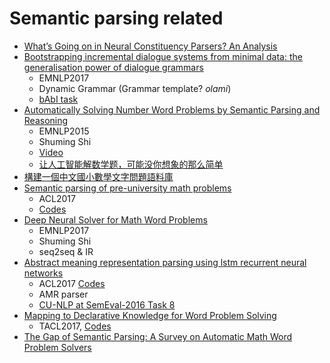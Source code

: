 # Semantic parsing related
* [What’s Going on in Neural Constituency Parsers? An Analysis](https://dgaddy.github.io/publications/NAACL2018poster.pdf)
* [Bootstrapping incremental dialogue systems from minimal data: the generalisation power of dialogue grammars](http://aclweb.org/anthology/D17-1235)
  - EMNLP2017
  - Dynamic Grammar (Grammar template? *olami*)
  - [bAbI task](https://research.fb.com/downloads/babi/)
* [Automatically Solving Number Word Problems by Semantic Parsing and Reasoning](http://aclweb.org/anthology/D15-1135)
  - EMNLP2015
  - Shuming Shi
  - [Video](https://vimeo.com/160938278)
  - [让人工智能解数学题，可能没你想象的那么简单](http://www.sohu.com/a/127499363_133098)
* [構建一個中文國小數學文字問題語料庫](http://www.aclweb.org/anthology/O16-1031)
* [Semantic parsing of pre-university math problems](http://www.aclweb.org/anthology/P17-1195)
  - ACL2017
  - [Codes](https://github.com/torobomath/benchmark)
* [Deep Neural Solver for Math Word Problems](http://ai.tencent.com/ailab/media/publications/Yan_Wang-EMNLP2017-Deep_Neural_Solver_for_Math_Word_Problems.pdf)
  - EMNLP2017
  - Shuming Shi
  - seq2seq & IR
* [Abstract meaning representation parsing using lstm recurrent neural networks](http://www.aclweb.org/anthology/P17-1043)
  - ACL2017 [Codes](https://github.com/BillFoland/daisyluAMR)
  - AMR parser
  - [CU-NLP at SemEval-2016 Task 8](http://m-mitchell.com/NAACL-2016/SemEval/pdf/SemEval167.pdf)
* [Mapping to Declarative Knowledge for Word Problem Solving](https://arxiv.org/pdf/1712.09391.pdf)
  - TACL2017, [Codes](https://github.com/CogComp/arithmetic)
* [The Gap of Semantic Parsing: A Survey on Automatic Math Word Problem Solvers](https://arxiv.org/pdf/1808.07290.pdf)
